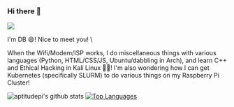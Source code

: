 ### Hi there 👋

<!--
**aptitudepi/aptitudepi** is a ✨ _special_ ✨ repository because its `README.md` (this file) appears on your GitHub profile.
![](https://komarev.com/ghpvc/?username=aptitudepi)
Here are some ideas to get you started:

- 🔭 I’m currently working on ...
- 🌱 I’m currently learning ...
- 👯 I’m looking to collaborate on ...
- 🤔 I’m looking for help with ...
- 💬 Ask me about ...
- 📫 How to reach me: ...
- 😄 Pronouns: ...
- ⚡ Fun fact: ...
-->


![](https://media.giphy.com/media/mW05nwEyXLP0Y/giphy.gif)

I'm DB 😄! Nice to meet you! \

When the Wifi/Modem/ISP works, I do miscellaneous things with various languages (Python, HTML/CSS/JS, Ubuntu/dabbling in Arch), and learn C++ and Ethical Hacking in Kali Linux 🌱🤔! I'm also wondering how I can get Kubernetes (specifically SLURM) to do various things on my Raspberry Pi Cluster!

![aptitudepi's github stats](https://github-readme-stats.vercel.app/api?username=aptitudepi&bg_color=90,0000ff,ff0000&show_icons=true&&text_color=c0c0c0&title_color=ffffff)
[![Top Languages](https://github-readme-stats.vercel.app/api/top-langs/?username=aptitudepi&bg_color=90,0000ff,ff0000&show_icons=true&&text_color=c0c0c0&title_color=ffffff&layout=compact)](https://github.com/anuraghazra/github-readme-stats)
